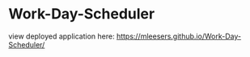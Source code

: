 # Work-Day-Scheduler

view deployed application here: https://mleesers.github.io/Work-Day-Scheduler/

